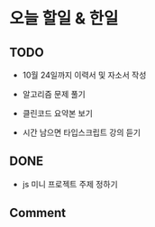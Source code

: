 # 오늘 할일 & 한일

## TODO

- 10월 24일까지 이력서 및 자소서 작성

- 알고리즘 문제 풀기

- 클린코드 요약본 보기

- 시간 남으면 타입스크립트 강의 듣기

## DONE

- js 미니 프로젝트 주제 정하기

## Comment
